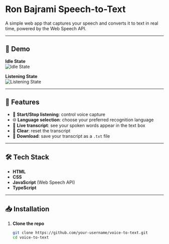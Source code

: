 # Ron Bajrami Speech-to-Text

A simple web app that captures your speech and converts it to text in real time, powered by the Web Speech API.

---

## 📸 Demo

**Idle State**  
![Idle State](Front.png)

**Listening State**  
![Listening State](Listening.png)

---

## 🚀 Features

- 🎤 **Start/Stop listening**: control voice capture  
- 🌐 **Language selection**: choose your preferred recognition language  
- 📝 **Live transcript**: see your spoken words appear in the text box  
- 🧹 **Clear**: reset the transcript  
- 💾 **Download**: save your transcript as a `.txt` file

---

## 🛠 Tech Stack

- **HTML**  
- **CSS**  
- **JavaScript** (Web Speech API)  
- **TypeScript**

---

## 📥 Installation

1. **Clone the repo**  
   ```bash
   git clone https://github.com/your-username/voice-to-text.git
   cd voice-to-text
